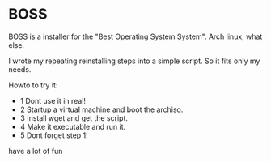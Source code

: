 # BOSS
BOSS is a installer for the "Best Operating System System".
Arch linux, what else.

I wrote my repeating reinstalling steps into a simple script.
So it fits only my needs.

Howto to try it:
- 1 Dont use it in real!
- 2 Startup a virtual machine and boot the archiso.
- 3 Install wget and get the script.
- 4 Make it executable and run it.
- 5 Dont forget step 1!

have a lot of fun
